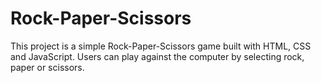 # Rock-Paper-Scissors
This project is a simple Rock-Paper-Scissors game built with HTML, CSS and JavaScript. Users can play against the computer by selecting rock, paper or scissors.
